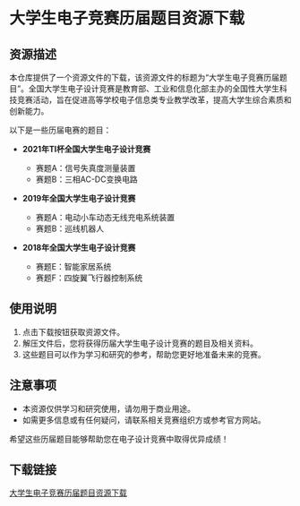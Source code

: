 # 大学生电子竞赛历届题目资源下载

## 资源描述

本仓库提供了一个资源文件的下载，该资源文件的标题为“大学生电子竞赛历届题目”。全国大学生电子设计竞赛是教育部、工业和信息化部主办的全国性大学生科技竞赛活动，旨在促进高等学校电子信息类专业教学改革，提高大学生综合素质和创新能力。

以下是一些历届电赛的题目：

- **2021年TI杯全国大学生电子设计竞赛**
  - 赛题A：信号失真度测量装置
  - 赛题B：三相AC-DC变换电路

- **2019年全国大学生电子设计竞赛**
  - 赛题A：电动小车动态无线充电系统装置
  - 赛题B：巡线机器人

- **2018年全国大学生电子设计竞赛**
  - 赛题E：智能家居系统
  - 赛题F：四旋翼飞行器控制系统

## 使用说明

1. 点击下载按钮获取资源文件。
2. 解压文件后，您将获得历届大学生电子设计竞赛的题目及相关资料。
3. 这些题目可以作为学习和研究的参考，帮助您更好地准备未来的竞赛。

## 注意事项

- 本资源仅供学习和研究使用，请勿用于商业用途。
- 如需更多信息或有任何疑问，请联系相关竞赛组织方或参考官方网站。

希望这些历届题目能够帮助您在电子设计竞赛中取得优异成绩！

## 下载链接

[大学生电子竞赛历届题目资源下载](https://pan.quark.cn/s/a61c216cc271)